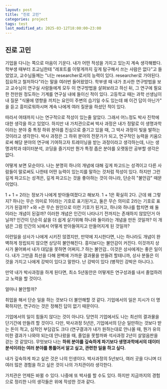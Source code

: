 ```yaml
---
layout: post
title: "진로 고민"
categories: project
tags: test
last_modified_at: 2025-03-12T18:00:00~23:00
---  
```



<script type="text/javascript" async
        src="https://cdnjs.cloudflare.com/ajax/libs/mathjax/2.7.5/latest.js?config=TeX-MML-AM_CHTML">
</script>

<script type="text/x-mathjax-config">
    MathJax.Hub.Config({
        extensions: ["tex2jax.js"],
        jax: ["input/Tex", "ourput/HTML-CSS"],
        tex2jax: {
            inlineMath: [ ['$', '$'], ["\\(", "\\)"] ],
            displayMath: [ ['$$', '$$'], ["\\[", "\\]"] ],
            processEscapes: true
        },
        "HTML-CSS": { availableFonts: ["TeX"] }
    });
</script>


## 진로 고민  

기업을 다니는 쪽으로 마음이 기운다. 내가 어떤 적성을 가지고 있는지 계속 생각해봤다. 학부생 때부터 조교님한테 "레포트를 이렇게까지 깊게 탐구해서 쓰는 사람은 없다"고 들었었고, 교수님들께는 "너는 researcher로서의 능력이 있다. researcher로 가야된다. 집요하고 철저하다"라는 말을 여러번 들어왔었다. 학부생 때 내가 조사한 연구방법을 보고 교수님이 연구실 사람들에게 모두 이 연구방법을 살펴보라고 하신 뒤, 그 연구에 필요한 천만원 정도하는 기계를 연구실 내에 들이신 적이 있다.  고등학교 때는 과학 선생님이 내 질문 "식물에 영향을 끼치는 요인이 주변의 습기일 수도 있는데 왜 이건 답이 아닌가" 을 듣고 흥미로워하시며 계속 나에게 여러 질문을 하셨던 적이 있다.   

따라서 여태까지 나는 연구적으로 적성이 있는줄 알았다. 그래서 어느정도 박사 진학에 대한 생각을 하고 있었다. 하지만 내 가치관으로써 박사 과정은 내가 정말로 이 생명과학이라는 분야 중 특정 하위 분야를 진심으로 즐기고 있을 때, 그 박사 과정이 빛을 발하는 것이라고 생각한다. 박사 과정은 그 하위 분야의 전문가가 되고, 연구적인 능력을 키움으로써 해당 분야의 연구에 기여하고자 트레이닝을 받는 과정이라고 생각하는데, 나는 생명과학과 데이터분석, 코딩을 즐기지만 뭔가 특정 좁은 분야를 오랫동안 공부할 생각은 없다.  

어떻게 보면 모순이다. 나는 분명히 하나의 개념에 대해 깊게 파고드는 성격이고 다른 사람들이 말로써도 나한테 어떤 능력이 있는지를 말하는 것처럼 적성이 있다. 하지만 그런 깊게 파고드는 성격은, 깊게 파고드는 것을 좋아하는 것이 아니라, 단순히 "불안감" 때문이었다. 

1 + 1 = 2라는 정보가 나에게 받아들여졌다고 해보자. 1 + 1은 확실히 2다. 근데 왜 그렇지? 하나는 무슨 의미로 1이라는 기호로 표기된거고, 둘은 무슨 의미로 2라는 기호로 표기가 된걸까? +와 =은 무슨 원인으로 이런 기호가 된거고, 하나와 하나를 합치면 왜 둘이라는 개념이 된걸까? 이러한 개념은 인간이 나타나기 전까지는 존재하지 않았던거 아닐까? 인간이 단순히 삶을 더 쉽게 살기위해 하나와 둘이라는 개념을 만든 것일까? 이 개념은 그럼 인간의 뇌에서 어떻게 받아들여지고 만들어지게 된 것일까?  

이런일을 상사가 나에게 시키진 않겠지만, 만약에 지시한다면, 나는 하나라도 개념이 완벽하게 정립되지 않으면 상당히 불안해진다. 흥미보다는 불안감이 커진다. 이것까지 상사가 물어봐서 내가 대답을 못하면 어쩌지..? 하는 불안감.. 이것은 상사에게는 좋은 일이다. 내가 그만큼 최선을 다해 완벽에 가까운 결과물을 만들려 할테니까, 상사 분들은 이것을 가지고 나에게 강박이 있다고 말한다. 난 강박이 있다 (병적인 강박은 아니다.).   

만약 내가 박사과정을 하게 된다면, 최소 5년동안은 어떻게든 연구성과를 내서 졸업하려고 노력을 할 것이다.   

얼마나 불안할까?   

취업을 해서 단순 일을 하는 것보다 더 불안해할 것 같다. 기업에서의 일은 지시가 더 명확하지만, 연구라는 것은 정해진 답이 없기 때문이다.  

기업에서의 일이 힘들지 않다는 것이 아니다. 당연히 기업에서도 나는 최선의 결과물을 단기간에 만들려 할 것이다. 다만, 박사과정 5년은, 기업에서의 단순 일만하는 것보다 받는 돈이 적고, 심적인 부담감도 크다 (연구결과가 내가 원하는대로 안나올 때, 뭔가 유의미한 결과가 나와야 되는데 안나왔을 때, 졸업을 못할까봐 석사과정 2년이 살얼음판을 걷는 것 같았다). 무엇보다 나는 **하위 분야를 깊숙하게 파기보다 생명과학에서의 데이터 분석이라는 여러 분야를 통틀어서 알고 싶고, 관련한 일을 하고 싶다.**  

내가 깊숙하게 파고 싶은 것은 나의 인생이다. 박사과정의 5년보다, 여러 곳을 다니며 더 여러 많은 경험을 하고 싶은 것이 나의 가치관이라 생각한다.  

가치관은 언제든 바뀔 수 있다. 나중에 또 박사를 할 수도 있다. 하지만 지금까지의 경험으로 정리한 나의 생각들은 위에 작성한 것과 같다.  


